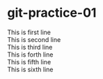 # git-practice-01
This is first line <br>
This is second line <br>
This is third line <br>
This is forth line <br>
This is fifth line <br>
This is sixth line <br>